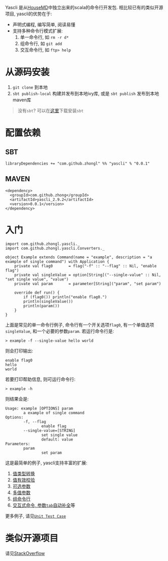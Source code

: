 Yascli 是从[HouseMD](http://github.com/zhongl/housemd)中独立出来的scala的命令行开发包.
相比较已有的类似开源项目, yascli的优势在于:

- 声明式编程, 编写简单, 阅读易懂
- 支持多种命令行模式扩展:
    1. 单一命令行, 如 `rm -r d*`
    1. 组命令行, 如 `git add`
    1. 交互命令行, 如 `ftp> help`

# 从源码安装

1. `git clone` 到本地
1. `sbt publish-local` 构建并发布到本地ivy库, 或是 `sbt publish` 发布到本地maven库

> 没有`sbt`? 可以在[这里](http://www.scala-sbt.org/download.html)下载安装`sbt`

# 配置依赖

## SBT

`libraryDependencies += "com.github.zhongl" %% "yascli" % "0.0.1"`

## MAVEN

    <dependency>
      <groupId>com.github.zhong</groupId>
      <artifactId>yascli_2.9.2</artifactId>
      <version>0.0.1</version>
    </dependency>

# 入门

    import com.github.zhongl.yascli._
    import com.github.zhongl.yascli.Converters._

    object Example extends Command(name = "example", description = "a example of single command") with Application {
        private val flag0       = flag("-f" :: "--flag" :: Nil, "enable flag")
        private val singleValue = option[String]("--single-value" :: Nil, "set single value", "value")
        private val param       = parameter[String]("param", "set param")

        override def run() {
            if (flag0()) println("enable flag0.")
            println(singleValue())
            println(param())
        }
    }

上面是常见的单一命令行例子, 命令行有一个开关选项`flag0`, 有一个单值选项`singleValue`, 和一个必要的参数`param`. 若运行命令行是:

    > example -f --single-value hello world

则会打印输出:

    enable flag0
    hello
    world

若要打印帮助信息, 则可运行命令行:

    > example -h

则结果会是:

    Usage: example [OPTIONS] param
            a example of single command
    Options:
            -f, --flag
                    enable flag
            --single-value=[STRING]
                    set single value
                    default: value
    Parameters:
            param
                    set param

这是最简单的例子, yascli支持丰富的扩展:

1. [值类型转换](https://github.com/zhongl/yascli/blob/master/src/test/scala/com/github/zhongl/yascli/CommandSpec.scala)
1. [值有效校验](https://github.com/zhongl/yascli/blob/master/src/test/scala/com/github/zhongl/yascli/CommandSpec.scala)
1. [可选参数](https://github.com/zhongl/yascli/blob/master/src/test/scala/com/github/zhongl/yascli/CommandSpec.scala)
1. [多值参数](https://github.com/zhongl/yascli/blob/master/src/test/scala/com/github/zhongl/yascli/CommandSpec.scala)
1. [组命令行](https://github.com/zhongl/yascli/blob/master/src/test/scala/com/github/zhongl/yascli/SuiteSpec.scala)
1. [交互式命令, 参数`tab`自动补全](https://github.com/zhongl/yascli/blob/master/src/test/scala/com/github/zhongl/yascli/ShellSpec.scala)等

更多例子, 请见[`Unit Test Case`](https://github.com/zhongl/yascli/tree/master/src/test/scala/com/github/zhongl/yascli)

# 类似开源项目

请见[StackOverflow](http://stackoverflow.com/questions/2315912/scala-best-way-to-parse-command-line-parameters-cli)

